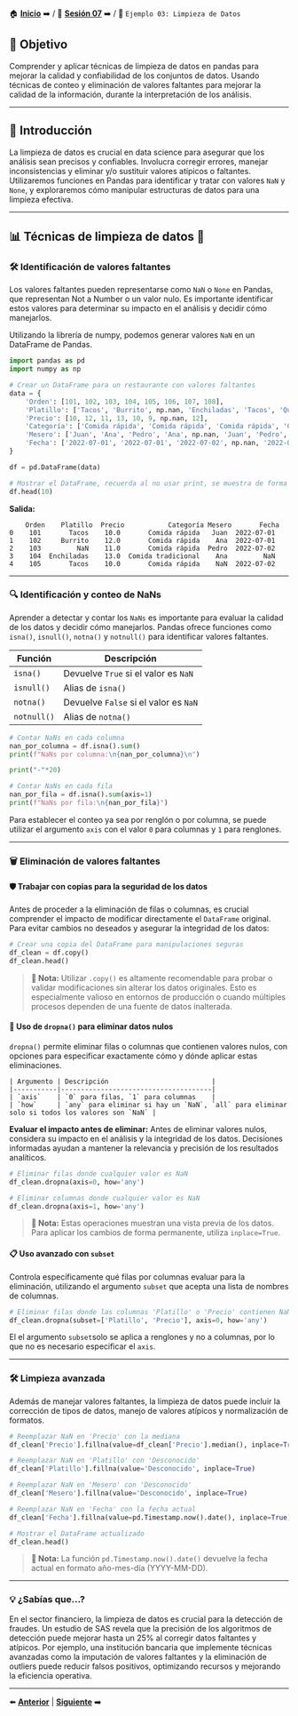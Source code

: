 🏠 [**Inicio**](../../Readme.md) ➡️ / 📖 [**Sesión 07**](../Readme.md) ➡️ / 📝 `Ejemplo 03: Limpieza de Datos`

## 🎯 Objetivo

Comprender y aplicar técnicas de limpieza de datos en pandas para mejorar la calidad y confiabilidad de los conjuntos de datos. Usando técnicas de conteo y eliminación de valores faltantes para mejorar la calidad de la información, durante la interpretación de los análisis.

---

## 🚀 Introducción

La limpieza de datos es crucial en data science para asegurar que los análisis sean precisos y confiables. Involucra corregir errores, manejar inconsistencias y eliminar y/o sustituir valores atípicos o faltantes. Utilizaremos funciones en Pandas para identificar y tratar con valores `NaN` y `None`, y exploraremos cómo manipular estructuras de datos para una limpieza efectiva.

---

## 📊 **Técnicas de limpieza de datos** 🧹

### 🛠️ **Identificación de valores faltantes**

Los valores faltantes pueden representarse como `NaN` o `None` en Pandas, que representan Not a Number o un valor nulo. Es importante identificar estos valores para determinar su impacto en el análisis y decidir cómo manejarlos.

Utilizando la librería de numpy, podemos generar valores `NaN` en un DataFrame de Pandas.

```python
import pandas as pd
import numpy as np

# Crear un DataFrame para un restaurante con valores faltantes
data = {
    'Orden': [101, 102, 103, 104, 105, 106, 107, 108],
    'Platillo': ['Tacos', 'Burrito', np.nan, 'Enchiladas', 'Tacos', 'Quesadilla', 'Tacos', 'Burrito'],
    'Precio': [10, 12, 11, 13, 10, 9, np.nan, 12],
    'Categoría': ['Comida rápida', 'Comida rápida', 'Comida rápida', 'Comida tradicional', 'Comida rápida', 'Comida rápida', 'Comida rápida', 'Comida rápida'],
    'Mesero': ['Juan', 'Ana', 'Pedro', 'Ana', np.nan, 'Juan', 'Pedro', 'Ana'],
    'Fecha': ['2022-07-01', '2022-07-01', '2022-07-02', np.nan, '2022-07-02', '2022-07-03', '2022-07-03', '2022-07-04']
}

df = pd.DataFrame(data)

# Mostrar el DataFrame, recuerda al no usar print, se muestra de forma más amigable, esto es aplicable para todos los ejemplos.
df.head(10)
```

**Salida:**

```plaintext
    Orden    Platillo  Precio           Categoría Mesero       Fecha
0    101       Tacos    10.0       Comida rápida   Juan  2022-07-01
1    102     Burrito    12.0       Comida rápida    Ana  2022-07-01
2    103         NaN    11.0       Comida rápida  Pedro  2022-07-02
3    104  Enchiladas    13.0  Comida tradicional    Ana         NaN
4    105       Tacos    10.0       Comida rápida    NaN  2022-07-02
```

---

### 🔍 **Identificación y conteo de NaNs**

Aprender a detectar y contar los `NaNs` es importante para evaluar la calidad de los datos y decidir cómo manejarlos. Pandas ofrece funciones como `isna()`, `isnull()`, `notna()` y `notnull()` para identificar valores faltantes.

| Función | Descripción |
| --- | --- |
| `isna()` | Devuelve `True` si el valor es `NaN` |
| `isnull()` | Alias de `isna()` |
| `notna()` | Devuelve `False` si el valor es `NaN` |
| `notnull()` | Alias de `notna()` |

```python
# Contar NaNs en cada columna
nan_por_columna = df.isna().sum()
print(f"NaNs por columna:\n{nan_por_columna}\n")

print("-"*20)

# Contar NaNs en cada fila
nan_por_fila = df.isna().sum(axis=1)
print(f"NaNs por fila:\n{nan_por_fila}")
```

Para establecer el conteo ya sea por renglón o por columna, se puede utilizar el argumento `axis` con el valor `0` para columnas y `1` para renglones.

---

### 🗑️ **Eliminación de valores faltantes**

#### 🛡️ **Trabajar con copias para la seguridad de los datos**

Antes de proceder a la eliminación de filas o columnas, es crucial comprender el impacto de modificar directamente el `DataFrame` original. Para evitar cambios no deseados y asegurar la integridad de los datos:

```python
# Crear una copia del DataFrame para manipulaciones seguras
df_clean = df.copy()
df_clean.head()
```

> **📝 Nota:** Utilizar `.copy()` es altamente recomendable para probar o validar modificaciones sin alterar los datos originales. Esto es especialmente valioso en entornos de producción o cuando múltiples procesos dependen de una fuente de datos inalterada.

#### 🔄 **Uso de `dropna()` para eliminar datos nulos**

`dropna()` permite eliminar filas o columnas que contienen valores nulos, con opciones para especificar exactamente cómo y dónde aplicar estas eliminaciones.

```plaintext
| Argumento | Descripción                          |
|-----------|--------------------------------------|
| `axis`    | `0` para filas, `1` para columnas    |
| `how`     | `any` para eliminar si hay un `NaN`, `all` para eliminar solo si todos los valores son `NaN` |
```

**Evaluar el impacto antes de eliminar:**
Antes de eliminar valores nulos, considera su impacto en el análisis y la integridad de los datos. Decisiones informadas ayudan a mantener la relevancia y precisión de los resultados analíticos.

```python
# Eliminar filas donde cualquier valor es NaN
df_clean.dropna(axis=0, how='any')

# Eliminar columnas donde cualquier valor es NaN
df_clean.dropna(axis=1, how='any')
```

> **📝 Nota:** Estas operaciones muestran una vista previa de los datos. Para aplicar los cambios de forma permanente, utiliza `inplace=True`.

#### 📋 **Uso avanzado con `subset`**

Controla específicamente qué filas por columnas evaluar para la eliminación, utilizando el argumento `subset` que acepta una lista de nombres de columnas.

```python
# Eliminar filas donde las columnas 'Platillo' o 'Precio' contienen NaN
df_clean.dropna(subset=['Platillo', 'Precio'], axis=0, how='any')
```
El el argumento `subset`solo se aplica a renglones y no a columnas, por lo que no es necesario especificar el `axis`.

---

### 🛠️ **Limpieza avanzada**

Además de manejar valores faltantes, la limpieza de datos puede incluir la corrección de tipos de datos, manejo de valores atípicos y normalización de formatos.

```python
# Reemplazar NaN en 'Precio' con la mediana
df_clean['Precio'].fillna(value=df_clean['Precio'].median(), inplace=True)

# Reemplazar NaN en 'Platillo' con 'Desconocido'
df_clean['Platillo'].fillna(value='Desconocido', inplace=True)

# Reemplazar NaN en 'Mesero' con 'Desconocido'
df_clean['Mesero'].fillna(value='Desconocido', inplace=True)

# Reemplazar NaN en 'Fecha' con la fecha actual
df_clean['Fecha'].fillna(value=pd.Timestamp.now().date(), inplace=True)

# Mostrar el DataFrame actualizado
df_clean.head()
```

> **📝 Nota:** La función `pd.Timestamp.now().date()` devuelve la fecha actual en formato año-mes-día (YYYY-MM-DD).

---

### 💡 **¿Sabías que...?**

En el sector financiero, la limpieza de datos es crucial para la detección de fraudes. Un estudio de SAS revela que la precisión de los algoritmos de detección puede mejorar hasta un 25% al corregir datos faltantes y atípicos. Por ejemplo, una institución bancaria que implemente técnicas avanzadas como la imputación de valores faltantes y la eliminación de outliers puede reducir falsos positivos, optimizando recursos y mejorando la eficiencia operativa.

---

⬅️ [**Anterior**](../Readme.md) | [**Siguiente**](../Ejemplo-04/Readme.md) ➡️